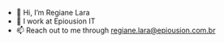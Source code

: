 - 👋 Hi, I’m Regiane Lara
- 🌱 I work at Epiousion IT
- 📫 Reach out to me through regiane.lara@epiousion.com.br

<!---
regianelara-epiousion/regianelara-epiousion is a ✨ special ✨ repository because its `README.md` (this file) appears on your GitHub profile.
You can click the Preview link to take a look at your changes.
--->

